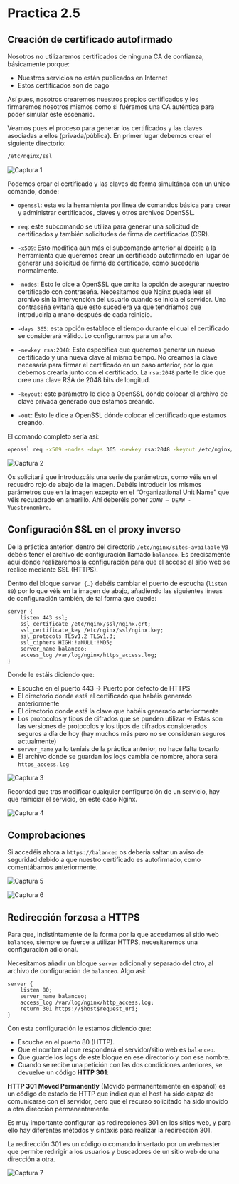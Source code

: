 # Practica 2.5

## Creación de certificado autofirmado

Nosotros no utilizaremos certificados de ninguna CA de confianza, básicamente porque:

- Nuestros servicios no están publicados en Internet
- Estos certificados son de pago

Así pues, nosotros crearemos nuestros propios certificados y los firmaremos nosotros mismos como si fuéramos una CA auténtica para poder simular este escenario.


Veamos pues el proceso para generar los certificados y las claves asociadas a ellos (privada/pública). En primer lugar debemos crear el siguiente directorio:

```bash
/etc/nginx/ssl
```
![Captura 1](images/Practica2.5/1.png)

Podemos crear el certificado y las claves de forma simultánea con un único comando, donde:

- `openssl`: esta es la herramienta por línea de comandos básica para crear y administrar certificados, claves y otros archivos OpenSSL.
- `req`: este subcomando se utiliza para generar una solicitud de certificados y también solicitudes de firma de certificados (CSR).

- `-x509`: Esto modifica aún más el subcomando anterior al decirle a la herramienta que queremos crear un certificado autofirmado en lugar de generar una solicitud de firma de certificado, como sucedería normalmente.
- `-nodes`: Esto le dice a OpenSSL que omita la opción de asegurar nuestro certificado con contraseña. Necesitamos que Nginx pueda leer el archivo sin la intervención del usuario cuando se inicia el servidor. Una contraseña evitaría que esto sucediera ya que tendríamos que introducirla a mano después de cada reinicio.
- `-days 365`: esta opción establece el tiempo durante el cual el certificado se considerará válido. Lo configuramos para un año.
- `-newkey rsa:2048`: Esto especifica que queremos generar un nuevo certificado y una nueva clave al mismo tiempo. No creamos la clave necesaria para firmar el certificado en un paso anterior, por lo que debemos crearla junto con el certificado. La `rsa:2048` parte le dice que cree una clave RSA de 2048 bits de longitud.
- `-keyout`: este parámetro le dice a OpenSSL dónde colocar el archivo de clave privada generado que estamos creando.
- `-out`: Esto le dice a OpenSSL dónde colocar el certificado que estamos creando.

El comando completo sería así:

```bash
openssl req -x509 -nodes -days 365 -newkey rsa:2048 -keyout /etc/nginx/ssl/nginx.key -out /etc/nginx/ssl/nginx.crt
```

![Captura 2](images/Practica2.5/2.png)

Os solicitará que introduzcáis una serie de parámetros, como véis en el recuadro rojo de abajo de la imagen. Debéis introducir los mismos parámetros que en la imagen excepto en el “Organizational Unit Name” que véis recuadrado en amarillo. Ahí deberéis poner `2DAW – DEAW - Vuestronombre`.

## Configuración SSL en el proxy inverso

De la práctica anterior, dentro del directorio `/etc/nginx/sites-available` ya debéis tener el archivo de configuración llamado `balanceo`. Es precisamente aquí donde realizaremos la configuración para que el acceso al sitio web se realice mediante SSL (HTTPS).

Dentro del bloque `server {…}` debéis cambiar el puerto de escucha (`listen 80`) por lo que véis en la imagen de abajo, añadiendo las siguientes líneas de configuración también, de tal forma que quede:

```nginx
server {
    listen 443 ssl;
    ssl_certificate /etc/nginx/ssl/nginx.crt;
    ssl_certificate_key /etc/nginx/ssl/nginx.key;
    ssl_protocols TLSv1.2 TLSv1.3;
    ssl_ciphers HIGH:!aNULL:!MD5;
    server_name balanceo;
    access_log /var/log/nginx/https_access.log;
}
```

Donde le estáis diciendo que:

- Escuche en el puerto 443 → Puerto por defecto de HTTPS
- El directorio donde está el certificado que habéis generado anteriormente
- El directorio donde está la clave que habéis generado anteriormente
- Los protocolos y tipos de cifrados que se pueden utilizar → Estas son las versiones de protocolos y los tipos de cifrados considerados seguros a día de hoy (hay muchos más pero no se consideran seguros actualmente)
- `server_name` ya lo teníais de la práctica anterior, no hace falta tocarlo
- El archivo donde se guardan los logs cambia de nombre, ahora será `https_access.log`

![Captura 3](images/Practica2.5/3.png)

Recordad que tras modificar cualquier configuración de un servicio, hay que reiniciar el servicio, en este caso Nginx.

![Captura 4](images/Practica2.5/4.png)

## Comprobaciones

Si accedéis ahora a `https://balanceo` os debería saltar un aviso de seguridad debido a que nuestro certificado es autofirmado, como comentábamos anteriormente.

![Captura 5](images/Practica2.5/5.png)

![Captura 6](images/Practica2.5/6.png)

## Redirección forzosa a HTTPS

Para que, indistintamente de la forma por la que accedamos al sitio web `balanceo`, siempre se fuerce a utilizar HTTPS, necesitaremos una configuración adicional.

Necesitamos añadir un bloque `server` adicional y separado del otro, al archivo de configuración de `balanceo`. Algo así:

```nginx
server {
    listen 80;
    server_name balanceo;
    access_log /var/log/nginx/http_access.log;
    return 301 https://$host$request_uri;
}
```

Con esta configuración le estamos diciendo que:

- Escuche en el puerto 80 (HTTP).
- Que el nombre al que responderá el servidor/sitio web es `balanceo`.
- Que guarde los logs de este bloque en ese directorio y con ese nombre.
- Cuando se recibe una petición con las dos condiciones anteriores, se devuelve un código **HTTP 301**:

**HTTP 301 Moved Permanently** (Movido permanentemente en español) es un código de estado de HTTP que indica que el host ha sido capaz de comunicarse con el servidor, pero que el recurso solicitado ha sido movido a otra dirección permanentemente. 

Es muy importante configurar las redirecciones 301 en los sitios web, y para ello hay diferentes métodos y sintaxis para realizar la redirección 301.

La redirección 301 es un código o comando insertado por un webmaster que permite redirigir a los usuarios y buscadores de un sitio web de una dirección a otra.

![Captura 7](images/Practica2.5/3.png)